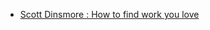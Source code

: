 * [Scott Dinsmore : How to find work you love](https://www.ted.com/talks/scott_dinsmore_how_to_find_work_you_love#t-4913)